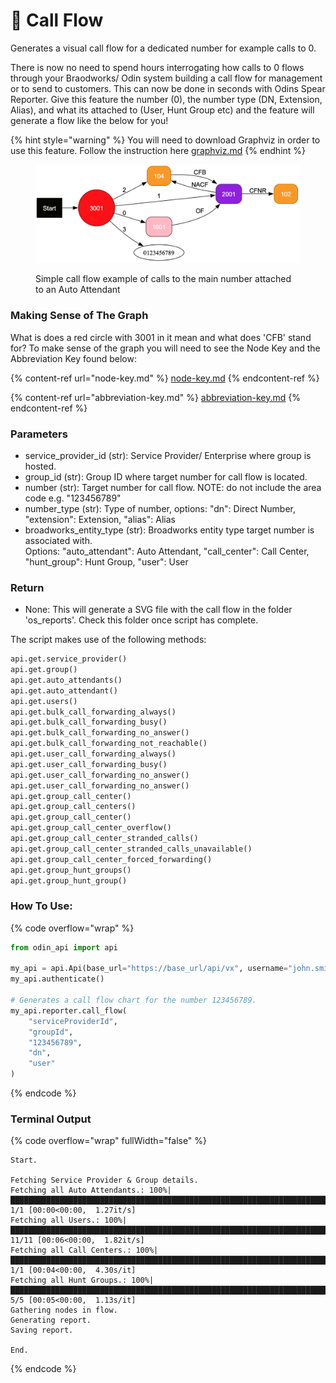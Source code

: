 # 🤙 Call Flow

Generates a visual call flow for a dedicated number for example calls to 0.

There is now no need to spend hours interrogating how calls to 0 flows through your Braodworks/ Odin system building a call flow for management or to send to customers. This can now be done in seconds with Odins Spear Reporter. Give this feature the number (0), the number type (DN, Extension, Alias), and what its attached to (User, Hunt Group etc) and the feature will generate a flow like the below for you!

{% hint style="warning" %}
You will need to download Graphviz in order to use this feature. Follow the instruction here [graphviz.md](graphviz.md "mention")
{% endhint %}

<figure><img src="../../../../.gitbook/assets/image (29).png" alt=""><figcaption><p>Simple call flow example of calls to the main number attached to an Auto Attendant</p></figcaption></figure>

### Making Sense of The Graph

What is does a red circle with 3001 in it mean and what does 'CFB' stand for? To make sense of the graph you will need to see the Node Key and the Abbreviation Key found below:

{% content-ref url="node-key.md" %}
[node-key.md](node-key.md)
{% endcontent-ref %}

{% content-ref url="abbreviation-key.md" %}
[abbreviation-key.md](abbreviation-key.md)
{% endcontent-ref %}

### Parameters&#x20;

* service\_provider\_id (str): Service Provider/ Enterprise where group is hosted.&#x20;
* group\_id (str): Group ID where target number for call flow is located.&#x20;
* number (str): Target number for call flow. NOTE: do not include the area code e.g. "123456789"
* number\_type (str): Type of number, options: "dn": Direct Number, "extension": Extension, "alias": Alias
* broadworks\_entity\_type (str): Broadworks entity type target number is associated with.\
  Options: "auto\_attendant": Auto Attendant, "call\_center": Call Center, "hunt\_group": Hunt Group, "user": User

### Return

* None: This will generate a SVG file with the call flow in the folder 'os\_reports'. Check this folder once script has complete.

The script makes use of the following methods:

```python
api.get.service_provider()
api.get.group()
api.get.auto_attendants()
api.get.auto_attendant()
api.get.users()
api.get.bulk_call_forwarding_always()
api.get.bulk_call_forwarding_busy()
api.get.bulk_call_forwarding_no_answer()
api.get.bulk_call_forwarding_not_reachable()
api.get.user_call_forwarding_always()
api.get.user_call_forwarding_busy()
api.get.user_call_forwarding_no_answer()
api.get.user_call_forwarding_no_answer()
api.get.group_call_center()
api.get.group_call_centers()
api.get.group_call_center()
api.get.group_call_center_overflow()
api.get.group_call_center_stranded_calls()
api.get.group_call_center_stranded_calls_unavailable()
api.get.group_call_center_forced_forwarding()
api.get.group_hunt_groups()
api.get.group_hunt_group()
```

### How To Use:

{% code overflow="wrap" %}
```python
from odin_api import api

my_api = api.Api(base_url="https://base_url/api/vx", username="john.smith", password="ODIN_INSTANCE_1")
my_api.authenticate()

# Generates a call flow chart for the number 123456789.
my_api.reporter.call_flow(
    "serviceProviderId",
    "groupId",
    "123456789",
    "dn",
    "user"
)
```
{% endcode %}

### Terminal Output

{% code overflow="wrap" fullWidth="false" %}
```
Start.

Fetching Service Provider & Group details.
Fetching all Auto Attendants.: 100%|███████████████████████████████████████████████████████████████████████████████████████████████████████████████████████████████████████████████████████| 1/1 [00:00<00:00,  1.27it/s]
Fetching all Users.: 100%|███████████████████████████████████████████████████████████████████████████████████████████████████████████████████████████████████████████████████████████████| 11/11 [00:06<00:00,  1.82it/s]
Fetching all Call Centers.: 100%|██████████████████████████████████████████████████████████████████████████████████████████████████████████████████████████████████████████████████████████| 1/1 [00:04<00:00,  4.30s/it]
Fetching all Hunt Groups.: 100%|███████████████████████████████████████████████████████████████████████████████████████████████████████████████████████████████████████████████████████████| 5/5 [00:05<00:00,  1.13s/it]
Gathering nodes in flow.
Generating report.
Saving report.

End.
```
{% endcode %}
